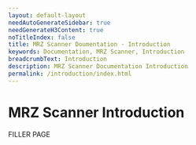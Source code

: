 ```yaml
---
layout: default-layout
needAutoGenerateSidebar: true
needGenerateH3Content: true
noTitleIndex: false
title: MRZ Scanner Doumentation - Introduction
keywords: Documentation, MRZ Scanner, Introduction
breadcrumbText: Introduction
description: MRZ Scanner Documentation Introduction
permalink: /introduction/index.html
---
```


# MRZ Scanner Introduction

FILLER PAGE